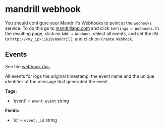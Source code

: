 # mandrill webhook

You should configure your Mandrill's Webhooks to point at the `webhooks` service. To do this go to [mandrillapp.com](https://mandrillapp.com) and click `Settings > Webhooks`. In the resulting page, click on `Add a Webhook`, select all events, and set the `URL` to `http://<my_ip>:1619/mandrill`, and click on `Create Webhook`.

## Events

See the [webhook doc](https://mandrill.zendesk.com/hc/en-us/articles/205583307-Message-Event-Webhook-format).

All events for logs the original timestamp, the event name and the unique identifier of the message that generated the event.

**Tags:**
* 'event' = `event.event` string

**Fields:**
* 'id' = `event._id` string
